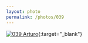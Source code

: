 ```yaml
---
layout: photo
permalink: /photos/039
---
```


[![039 Arturo](https://c1.staticflickr.com/1/457/20344327961_d2c1f88733_c.jpg)](https://www.flickr.com/photos/131440297@N08/20344327961/){:target="_blank"}
